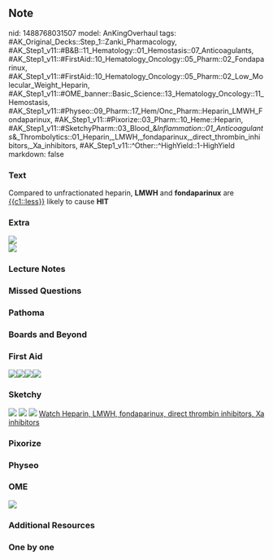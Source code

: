 ## Note
nid: 1488768031507
model: AnKingOverhaul
tags: #AK_Original_Decks::Step_1::Zanki_Pharmacology, #AK_Step1_v11::#B&B::11_Hematology::01_Hemostasis::07_Anticoagulants, #AK_Step1_v11::#FirstAid::10_Hematology_Oncology::05_Pharm::02_Fondaparinux, #AK_Step1_v11::#FirstAid::10_Hematology_Oncology::05_Pharm::02_Low_Molecular_Weight_Heparin, #AK_Step1_v11::#OME_banner::Basic_Science::13_Hematology_Oncology::11_Hemostasis, #AK_Step1_v11::#Physeo::09_Pharm::17_Hem/Onc_Pharm::Heparin_LMWH_Fondaparinux, #AK_Step1_v11::#Pixorize::03_Pharm::10_Heme::Heparin, #AK_Step1_v11::#SketchyPharm::03_Blood_&_Inflammation::01_Anticoagulants_&_Thrombolytics::01_Heparin,_LMWH,_fondaparinux,_direct_thrombin_inhibitors,_Xa_inhibitors, #AK_Step1_v11::^Other::^HighYield::1-HighYield
markdown: false

### Text
<div>
  Compared to unfractionated heparin, <b>LMWH</b> and
  <b>fondaparinux</b> are <u>{{c1::less}}</u> likely to cause
  <b>HIT</b>
</div>

### Extra
<img src="paste-718990410252778.jpg">
<div><img src="paste-719849403711976.jpg"></div>

### Lecture Notes


### Missed Questions


### Pathoma


### Boards and Beyond


### First Aid
<img src="paste-33981781245955.jpg"><img src=
"paste-378227704987651.jpg"><img src=
"paste-379640749228035.jpg"><img src="paste-387341625589763.jpg">

### Sketchy
<img src="paste-6240587481091.jpg"> <img src=
"Screen%20Shot%202019-09-23%20at%209.05.34%20AM.png"> <img src=
"Screen%20Shot%202019-09-23%20at%209.06.06%20AM.png"> <a href=
"https://dashboard.sketchy.com/study/medical/courses/medical-pharmacology/units/medical-pharmacology-blood-inflammation/videos/medical-pharmacology-blood-and-inflammation-anticoagulants-and-thrombolytics-heparin-lmwh-fondaparinux-direct-thrombin-inhibitors-xa-inhibitors?utm_source=anki&utm_medium=partnership&utm_campaign=february_update&utm_content=medical">
Watch Heparin, LMWH, fondaparinux, direct thrombin inhibitors, Xa
inhibitors</a>

### Pixorize


### Physeo


### OME
<div class="ome-widget">
  <a href=
  "https://onlinemeded.org/spa/heme-onc/hemostasis/acquire?ref=anki">
  <img src="_OME_AnkiFlashcards_Lesson_6.png"></a>
</div>

### Additional Resources


### One by one

